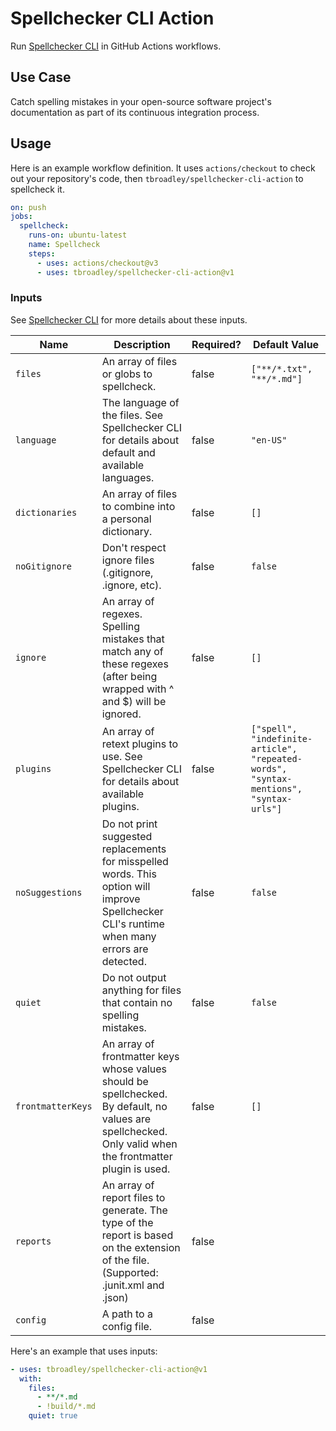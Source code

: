 # Spellchecker CLI Action

Run [Spellchecker CLI](https://github.com/tbroadley/spellchecker-cli) in GitHub Actions workflows.

## Use Case

Catch spelling mistakes in your open-source software project's documentation as part of its continuous integration process.

## Usage

Here is an example workflow definition. It uses `actions/checkout` to check out your repository's code, then `tbroadley/spellchecker-cli-action` to spellcheck it.

```yaml
on: push
jobs:
  spellcheck:
    runs-on: ubuntu-latest
    name: Spellcheck
    steps:
      - uses: actions/checkout@v3
      - uses: tbroadley/spellchecker-cli-action@v1
```

### Inputs

See [Spellchecker CLI](https://github.com/tbroadley/spellchecker-cli) for more details about these inputs.

| Name              | Description                                                                                                                                               | Required? | Default Value                                                                         |
| ----------------- | --------------------------------------------------------------------------------------------------------------------------------------------------------- | --------- | ------------------------------------------------------------------------------------- |
| `files`           | An array of files or globs to spellcheck.                                                                                                                 | false     | `["**/*.txt", "**/*.md"]`                                                             |
| `language`        | The language of the files. See Spellchecker CLI for details about default and available languages.                                                        | false     | `"en-US"`                                                                             |
| `dictionaries`    | An array of files to combine into a personal dictionary.                                                                                                  | false     | `[]`                                                                                  |
| `noGitignore`     | Don't respect ignore files (.gitignore, .ignore, etc).                                                                                                    | false     | `false`                                                                               |
| `ignore`          | An array of regexes. Spelling mistakes that match any of these regexes (after being wrapped with ^ and $) will be ignored.                                | false     | `[]`                                                                                  |
| `plugins`         | An array of retext plugins to use. See Spellchecker CLI for details about available plugins.                                                              | false     | `["spell", "indefinite-article", "repeated-words", "syntax-mentions", "syntax-urls"]` |
| `noSuggestions`   | Do not print suggested replacements for misspelled words. This option will improve Spellchecker CLI's runtime when many errors are detected.              | false     | `false`                                                                               |
| `quiet`           | Do not output anything for files that contain no spelling mistakes.                                                                                       | false     | `false`                                                                               |
| `frontmatterKeys` | An array of frontmatter keys whose values should be spellchecked. By default, no values are spellchecked. Only valid when the frontmatter plugin is used. | false     | `[]`                                                                                  |
| `reports`         | An array of report files to generate. The type of the report is based on the extension of the file. (Supported: .junit.xml and .json)                     | false     |                                                                                       |
| `config`          | A path to a config file.                                                                                                                                  | false     |                                                                                       |

Here's an example that uses inputs:

```yaml
- uses: tbroadley/spellchecker-cli-action@v1
  with:
    files:
      - **/*.md
      - !build/*.md
    quiet: true
```
